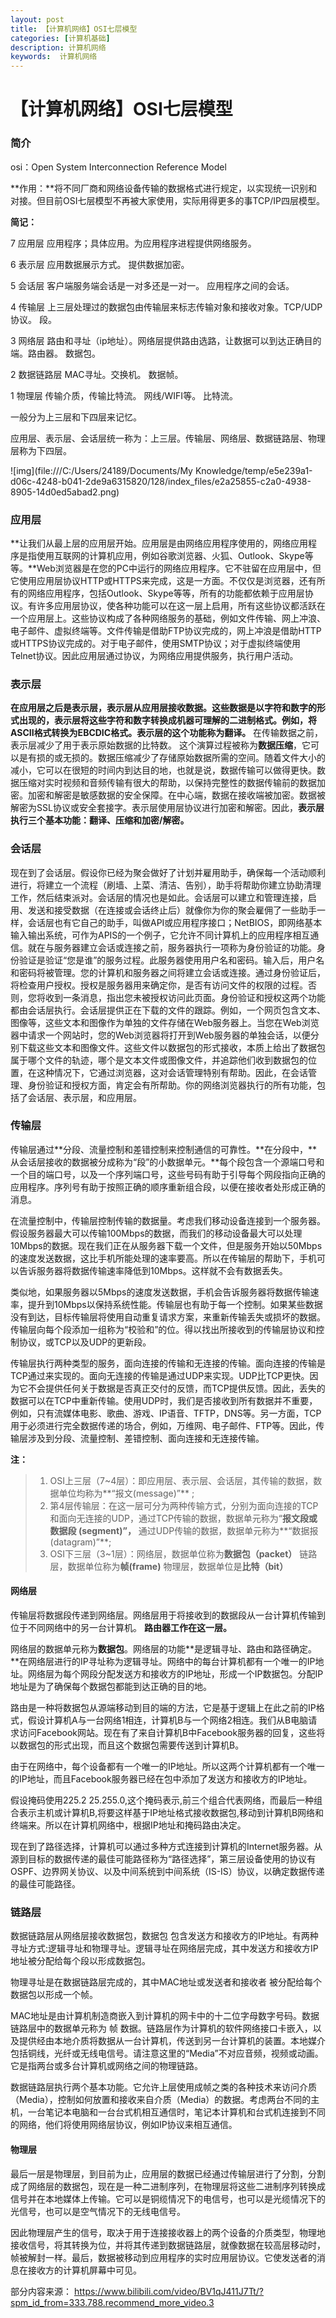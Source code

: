 ```yaml
---
layout: post
title: 【计算机网络】OSI七层模型
categories: [计算机基础]
description: 计算机网络
keywords:  计算机网络
---
```


# 【计算机网络】OSI七层模型

### 简介

osi：Open System Interconnection Reference Model

**作用：**将不同厂商和网络设备传输的数据格式进行规定，以实现统一识别和对接。但目前OSI七层模型不再被大家使用，实际用得更多的事TCP/IP四层模型。

**简记：**

7 应用层  应用程序；具体应用。为应用程序进程提供网络服务。

6 表示层  应用数据展示方式。 提供数据加密。

5 会话层  客户端服务端会话是一对多还是一对一。 应用程序之间的会话。

4 传输层   上三层处理过的数据包由传输层来标志传输对象和接收对象。TCP/UDP协议。 段。

3 网络层  路由和寻址（ip地址）。网络层提供路由选路，让数据可以到达正确目的端。路由器。 数据包。

2 数据链路层  MAC寻址。交换机。 数据帧。

1 物理层  传输介质，传输比特流。 网线/WIFI等。 比特流。

一般分为上三层和下四层来记忆。

应用层、表示层、会话层统一称为：上三层。传输层、网络层、数据链路层、物理层称为下四层。

![img](file:///C:/Users/24189/Documents/My Knowledge/temp/e5e239a1-d06c-4248-b041-2de9a6315820/128/index_files/e2a25855-c2a0-4938-8905-14d0ed5abad2.png)

### 应用层

**让我们从最上层的应用层开始。应用层是由网络应用程序使用的，网络应用程序是指使用互联网的计算机应用，例如谷歌浏览器、火狐、Outlook、Skype等等。**Web浏览器是在您的PC中运行的网络应用程序。它不驻留在应用层中，但它使用应用层协议HTTP或HTTPS来完成，这是一方面。不仅仅是浏览器，还有所有的网络应用程序，包括Outlook、Skype等等，所有的功能都依赖于应用层协议。有许多应用层协议，使各种功能可以在这一层上启用，所有这些协议都活跃在一个应用层上。这些协议构成了各种网络服务的基础，例如文件传输、网上冲浪、电子邮件、虚拟终端等。文件传输是借助FTP协议完成的，网上冲浪是借助HTTP或HTTPS协议完成的。对于电子邮件，使用SMTP协议；对于虚拟终端使用Telnet协议。因此应用层通过协议，为网络应用提供服务，执行用户活动。

### 表示层

**在应用层之后是表示层，表示层从应用层接收数据。这些数据是以字符和数字的形式出现的，表示层将这些字符和数字转换成机器可理解的二进制格式。例如，将ASCII格式转换为EBCDIC格式。表示层的这个功能称为翻译。**
在传输数据之前，表示层减少了用于表示原始数据的比特数。 这个演算过程被称为**数据压缩**，它可以是有损的或无损的。数据压缩减少了存储原始数据所需的空间。随着文件大小的减小，它可以在很短的时间内到达目的地，也就是说，数据传输可以做得更快。数据压缩对实时视频和音频传输有很大的帮助，以保持完整性的数据传输前的数据加密。加密和解密是敏感数据的安全保障。在中心端，数据在接收端被加密。数据被解密为SSL协议或安全套接字。表示层使用层协议进行加密和解密。因此，**表示层执行三个基本功能：翻译、压缩和加密/解密。**

### 会话层

现在到了会话层。假设你已经为聚会做好了计划并雇用助手，确保每一个活动顺利进行，将建立一个流程（刷墙、上菜、清洁、告别），助手将帮助你建立协助清理工作，然后结束派对。会话层的情况也是如此。会话层可以建立和管理连接，启用、发送和接受数据（在连接或会话终止后）就像你为你的聚会雇佣了一些助手一样，会话层也有它自己的助手，叫做API或应用程序接口；NetBIOS，即网络基本输入输出系统，可作为APIS的一个例子，它允许不同计算机上的应用程序相互通信。就在与服务器建立会话或连接之前，服务器执行一项称为身份验证的功能。身份验证是验证“您是谁”的服务过程。此服务器使用用户名和密码。输入后，用户名和密码将被管理。您的计算机和服务器之间将建立会话或连接。通过身份验证后，将检查用户授权。授权是服务器用来确定你，是否有访问文件的权限的过程。否则，您将收到一条消息，指出您未被授权访问此页面。身份验证和授权这两个功能都由会话层执行。会话层提供正在下载的文件的跟踪。例如，一个网页包含文本、图像等，这些文本和图像作为单独的文件存储在Web服务器上。当您在Web浏览器中请求一个网站时，您的Web浏览器将打开到Web服务器的单独会话，以便分别下载这些文本和图像文件。这些文件以数据包的形式接收，本质上给出了数据包属于哪个文件的轨迹，哪个是文本文件或图像文件，并追踪他们收到数据包的位置，在这种情况下，它通过浏览器，这对会话管理特别有帮助。因此，在会话管理、身份验证和授权方面，肯定会有所帮助。你的网络浏览器执行的所有功能，包括了会话层、表示层，和应用层。

### 传输层

传输层通过**分段、流量控制和差错控制来控制通信的可靠性。**在分段中，**从会话层接收的数据被分成称为“段”的小数据单元。**每个段包含一个源端口号和一个目的端口号，以及一个序列端口号，这些号码有助于引导每个网段指向正确的应用程序。序列号有助于按照正确的顺序重新组合段，以便在接收者处形成正确的消息。

在流量控制中，传输层控制传输的数据量。考虑我们移动设备连接到一个服务器。假设服务器最大可以传输100Mbps的数据，而我们的移动设备最大可以处理10Mbps的数据。现在我们正在从服务器下载一个文件，但是服务开始以50Mbps的速度发送数据，这比手机所能处理的速率要高。所以在传输层的帮助下，手机可以告诉服务器将数据传输速率降低到10Mbps。这样就不会有数据丢失。

类似地，如果服务器以5Mbps的速度发送数据，手机会告诉服务器将数据传输速率，提升到10Mbps以保持系统性能。传输层也有助于每一个控制。如果某些数据没有到达，目标传输层将使用自动重复请求方案，来重新传输丢失或损坏的数据。传输层向每个段添加一组称为“校验和”的位。得以找出所接收到的传输层协议和控制协议，或TCP以及UDP的更新段。

传输层执行两种类型的服务，面向连接的传输和无连接的传输。面向连接的传输是TCP通过来实现的。面向无连接的传输是通过UDP来实现。UDP比TCP更快。因为它不会提供任何关于数据是否真正交付的反馈，而TCP提供反馈。因此，丢失的数据可以在TCP中重新传输。使用UDP时，我们是否接收到所有数据并不重要，例如，只有流媒体电影、歌曲、游戏、IP语音、TFTP，DNS等。另一方面，TCP用于必须进行完全数据传递的场合，例如，万维网、电子邮件、FTP等。因此，传输层涉及到分段、流量控制、差错控制、面向连接和无连接传输。

**注：**

> 1. OSI上三层（7~4层）：即应用层、表示层、会话层，其传输的数据，数据单位均称为**“报文(message)”**  ;
> 2. 第4层传输层：在这一层可分为两种传输方式，分别为面向连接的TCP和面向无连接的UDP，通过TCP传输的数据，数据单元称为“**报文段或数据段 (segment)”，**    通过UDP传输的数据，数据单元称为**“数据报(datagram)”**;
> 3. OSI下三层（3~1层）：网络层，数据单位称为**数据包（packet）** 链路层，数据单位称为**帧(frame)**    物理层，数据单位是**比特（bit）**

#### 网络层

传输层将数据段传递到网络层。网络层用于将接收到的数据段从一台计算机传输到位于不同网络中的另一台计算机。 **路由器工作在这一层。**

网络层的数据单元称为**数据包**。网络层的功能**是逻辑寻址、路由和路径确定。**在网络层进行的IP寻址称为逻辑寻址。网络中的每台计算机都有一个唯一的IP地址。网络层为每个网段分配发送方和接收方的IP地址，形成一个IP数据包。分配IP地址是为了确保每个数据包都能到达正确的目的地。

路由是一种将数据包从源端移动到目的端的方法，它是基于逻辑上在此之前的IP格式，假设计算机A与一台网络1相连，计算机B与一个网络2相连。我们从B电脑请求访问Facebook网站。现在有了来自计算机B中Facebook服务器的回复，这些将以数据包的形式出现，而且这个数据包需要传送到计算机B。

由于在网络中，每个设备都有一个唯一的IP地址。所以这两个计算机都有一个唯一的IP地址，而且Facebook服务器已经在包中添加了发送方和接收方的IP地址。

假设掩码使用225.2 25.255.0,这个掩码表示,前三个组合代表网络，而最后一种组合表示主机或计算机B,将要这样基于IP地址格式接收数据包,移动到计算机B网络和终端来。所以在计算机网络中，根据IP地址和掩码路由决定。

现在到了路径选择，计算机可以通过多种方式连接到计算机的Internet服务器。从源到目标的数据传递的最佳可能路径称为“路径选择”，第三层设备使用的协议有OSPF、边界网关协议、以及中间系统到中间系统（IS-IS）协议，以确定数据传递的最佳可能路径。

### 链路层

数据链路层从网络层接收数据包，数据包 包含发送方和接收方的IP地址。有两种寻址方式:逻辑寻址和物理寻址。逻辑寻址在网络层完成，其中发送方和接收方IP地址被分配给每个段以形成数据包。

物理寻址是在数据链路层完成的，其中MAC地址或发送者和接收者 被分配给每个数据包以形成一个帧。

MAC地址是由计算机制造商嵌入到计算机的网卡中的十二位字母数字号码。数据链路层中的数据单元称为 帧 数据。链路层作为计算机的软件网络接口卡嵌入，以及提供经由本地介质将数据从一台计算机，传送到另一台计算机的装置。本地媒介包括铜线，光纤或无线电信号。请注意这里的“Media”不对应音频，视频或动画。它是指两台或多台计算机或网络之间的物理链路。

数据链路层执行两个基本功能。它允许上层使用成帧之类的各种技术来访问介质（Media），控制如何放置和接收来自介质（Media）的数据。考虑两台不同的主机，一台笔记本电脑和一台台式机相互通信时，笔记本计算机和台式机连接到不同的网络，他们将使用网络层协议，例如IP协议来相互通信。

#### 物理层

最后一层是物理层，到目前为止，应用层的数据已经通过传输层进行了分割，分割成了网络层的数据包，现在是一种二进制序列，在物理层将这些二进制序列转换成信号并在本地媒体上传输。它可以是铜缆情况下的电信号，也可以是光缆情况下的光信号，也可以是空气情况下的无线电信号。

因此物理层产生的信号，取决于用于连接接收器上的两个设备的介质类型，物理地接收信号，将其转换为位，并将其传递到数据链路层，就像数据在较高层移动时，帧被解封一样。最后，数据被移动到应用程序的实时应用层协议。它使发送者的消息在接收方的计算机屏幕中可见。



部分内容来源： https://www.bilibili.com/video/BV1qJ411J7Tt/?spm_id_from=333.788.recommend_more_video.3